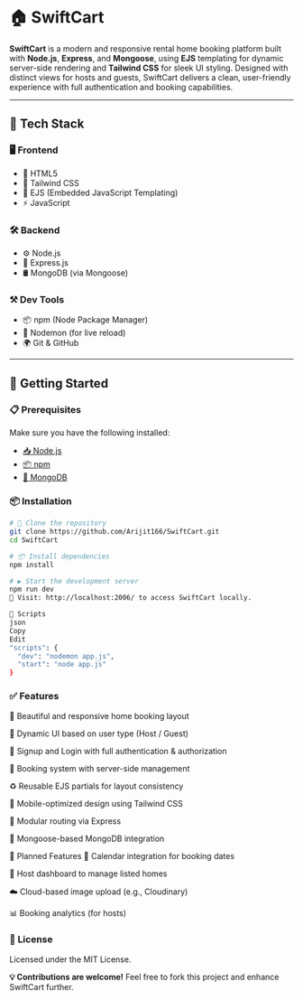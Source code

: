 # 🏠 SwiftCart

**SwiftCart** is a modern and responsive rental home booking platform built with **Node.js**, **Express**, and **Mongoose**, using **EJS** templating for dynamic server-side rendering and **Tailwind CSS** for sleek UI styling. Designed with distinct views for hosts and guests, SwiftCart delivers a clean, user-friendly experience with full authentication and booking capabilities.

---

## 🧰 Tech Stack

### 🖥️ Frontend
- 🧱 HTML5
- 🎨 Tailwind CSS
- 📜 EJS (Embedded JavaScript Templating)
- ⚡ JavaScript

### 🛠️ Backend
- ⚙️ Node.js
- 🚀 Express.js
- 🛢️ MongoDB (via Mongoose)

### ⚒️ Dev Tools
- 📦 npm (Node Package Manager)
- 🔁 Nodemon (for live reload)
- 🌍 Git & GitHub

---

## 🚀 Getting Started

### 📋 Prerequisites

Make sure you have the following installed:

- [📥 Node.js](https://nodejs.org/)
- [📦 npm](https://www.npmjs.com/)
- [🍃 MongoDB](https://www.mongodb.com/)

### 📦 Installation

```bash
# 📁 Clone the repository
git clone https://github.com/Arijit166/SwiftCart.git
cd SwiftCart

# 📦 Install dependencies
npm install

# ▶️ Start the development server
npm run dev
🔗 Visit: http://localhost:2006/ to access SwiftCart locally.

🧾 Scripts
json
Copy
Edit
"scripts": {
  "dev": "nodemon app.js",
  "start": "node app.js"
}
```

### ✅ Features
🏡 Beautiful and responsive home booking layout

🔄 Dynamic UI based on user type (Host / Guest)

📝 Signup and Login with full authentication & authorization

🧾 Booking system with server-side management

♻️ Reusable EJS partials for layout consistency

📱 Mobile-optimized design using Tailwind CSS

🧭 Modular routing via Express

🧰 Mongoose-based MongoDB integration

🔮 Planned Features
📆 Calendar integration for booking dates

🧳 Host dashboard to manage listed homes

☁️ Cloud-based image upload (e.g., Cloudinary)

📊 Booking analytics (for hosts)

### 📄 License
Licensed under the MIT License.

<b>💡 Contributions are welcome!</b>
Feel free to fork this project and enhance SwiftCart further.

